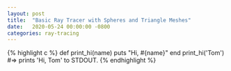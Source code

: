 ```yaml
---
layout: post
title:  "Basic Ray Tracer with Spheres and Triangle Meshes"
date:   2020-05-24 00:00:00 -0800
categories: ray-tracing 
---
```


{% highlight c %}
def print_hi(name)
  puts "Hi, #{name}"
end
print_hi('Tom')
#=> prints 'Hi, Tom' to STDOUT.
{% endhighlight %}